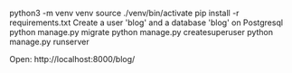 python3 -m venv venv
source ./venv/bin/activate
pip install -r requirements.txt
Create a user 'blog' and a database 'blog' on Postgresql
python manage.py migrate
python manage.py createsuperuser
python manage.py runserver

Open: http://localhost:8000/blog/
